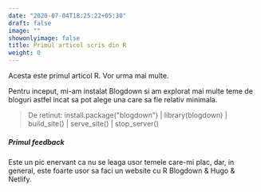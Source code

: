 ```yaml
---
date: "2020-07-04T18:25:22+05:30"
draft: false
image: ""
showonlyimage: false
title: Primul articol scris din R
weight: 0
---
```


Acesta este primul articol R. Vor urma mai multe.
<!--more-->

Pentru inceput, mi-am instalat Blogdown si am explorat mai multe teme de bloguri astfel incat sa pot alege una care sa fie relativ minimala.


> De retinut: install.package("blogdown") | library(blogdown) | build_site() | serve_site() | stop_server()

##### Primul feedback

Este un pic enervant ca nu se leaga usor temele care-mi plac, dar, in general, este foarte usor sa faci un website cu R Blogdown & Hugo & Netlify.



